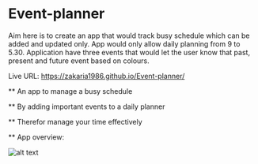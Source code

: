 # Event-planner

Aim here is to create an app that would track busy schedule which can be added and updated only. App would only allow daily planning from 9 to 5.30. Application have three events that would let the user know that past, present and future event based on colours. 

Live URL: https://zakaria1986.github.io/Event-planner/

**  An app to manage a busy schedule

**  By adding important events to a daily planner

**  Therefor manage your time effectively

** App overview: 



![alt text](/assets/img/WorkDayScheduler.gif)


